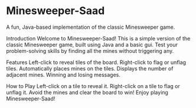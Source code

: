 # Minesweeper-Saad
A fun, Java-based implementation of the classic Minesweeper game.

Introduction
Welcome to Minesweeper-Saad! This is a simple version of the classic Minesweeper game, built using Java and a basic gui. Test your problem-solving skills by finding all the mines without triggering any.

Features
Left-click to reveal tiles of the board.
Right-click to flag or unflag tiles.
Automatically places mines on the tiles.
Displays the number of adjacent mines.
Winning and losing messages.

How to Play
Left-click on a tile to reveal it.
Right-click on a tile to flag or unflag it.
Avoid the mines and clear the board to win!
Enjoy playing Minesweeper-Saad!
